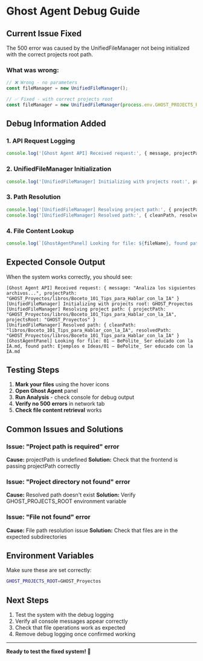 # Ghost Agent Debug Guide

## Current Issue Fixed

The 500 error was caused by the UnifiedFileManager not being initialized with the correct projects root path.

### What was wrong:
```typescript
// ❌ Wrong - no parameters
const fileManager = new UnifiedFileManager();

// ✅ Fixed - with correct projects root
const fileManager = new UnifiedFileManager(process.env.GHOST_PROJECTS_ROOT || 'GHOST_Proyectos');
```

## Debug Information Added

### 1. API Request Logging
```javascript
console.log('[Ghost Agent API] Received request:', { message, projectPath });
```

### 2. UnifiedFileManager Initialization
```javascript
console.log('[UnifiedFileManager] Initializing with projects root:', projectsRoot);
```

### 3. Path Resolution
```javascript
console.log('[UnifiedFileManager] Resolving project path:', { projectPath, projectsRoot });
console.log('[UnifiedFileManager] Resolved path:', { cleanPath, resolvedPath });
```

### 4. File Content Lookup
```javascript
console.log(`[GhostAgentPanel] Looking for file: ${fileName}, found path: ${fullFilePath}`);
```

## Expected Console Output

When the system works correctly, you should see:

```
[Ghost Agent API] Received request: { message: "Analiza los siguientes archivos...", projectPath: "GHOST_Proyectos/libros/Boceto_101_Tips_para_Hablar_con_la_IA" }
[UnifiedFileManager] Initializing with projects root: GHOST_Proyectos
[UnifiedFileManager] Resolving project path: { projectPath: "GHOST_Proyectos/libros/Boceto_101_Tips_para_Hablar_con_la_IA", projectsRoot: "GHOST_Proyectos" }
[UnifiedFileManager] Resolved path: { cleanPath: "libros/Boceto_101_Tips_para_Hablar_con_la_IA", resolvedPath: "GHOST_Proyectos/libros/Boceto_101_Tips_para_Hablar_con_la_IA" }
[GhostAgentPanel] Looking for file: 01 – BePolite_ Ser educado con la IA.md, found path: Ejemplos e Ideas/01 – BePolite_ Ser educado con la IA.md
```

## Testing Steps

1. **Mark your files** using the hover icons
2. **Open Ghost Agent** panel
3. **Run Analysis** - check console for debug output
4. **Verify no 500 errors** in network tab
5. **Check file content retrieval** works

## Common Issues and Solutions

### Issue: "Project path is required" error
**Cause:** projectPath is undefined
**Solution:** Check that the frontend is passing projectPath correctly

### Issue: "Project directory not found" error
**Cause:** Resolved path doesn't exist
**Solution:** Verify GHOST_PROJECTS_ROOT environment variable

### Issue: "File not found" error
**Cause:** File path resolution issue
**Solution:** Check that files are in the expected subdirectories

## Environment Variables

Make sure these are set correctly:
```bash
GHOST_PROJECTS_ROOT=GHOST_Proyectos
```

## Next Steps

1. Test the system with the debug logging
2. Verify all console messages appear correctly
3. Check that file operations work as expected
4. Remove debug logging once confirmed working

---

**Ready to test the fixed system! 🚀** 